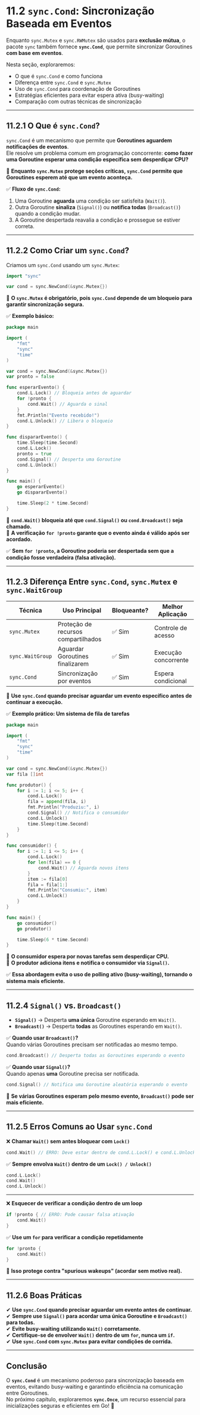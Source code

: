 # **11.2 `sync.Cond`: Sincronização Baseada em Eventos**

Enquanto `sync.Mutex` e `sync.RWMutex` são usados para **exclusão mútua**, o pacote `sync` também fornece **`sync.Cond`**, que permite sincronizar Goroutines **com base em eventos**.

Nesta seção, exploraremos:

- O que é `sync.Cond` e como funciona
- Diferença entre `sync.Cond` e `sync.Mutex`
- Uso de `sync.Cond` para coordenação de Goroutines
- Estratégias eficientes para evitar espera ativa (busy-waiting)
- Comparação com outras técnicas de sincronização

---

## **11.2.1 O Que é `sync.Cond`?**

`sync.Cond` é um mecanismo que permite que **Goroutines aguardem notificações de eventos**.  
Ele resolve um problema comum em programação concorrente: **como fazer uma Goroutine esperar uma condição específica sem desperdiçar CPU?**

📌 **Enquanto `sync.Mutex` protege seções críticas, `sync.Cond` permite que Goroutines esperem até que um evento aconteça.**

✅ **Fluxo de `sync.Cond`:**

1. Uma Goroutine **aguarda** uma condição ser satisfeita (`Wait()`).
2. Outra Goroutine **sinaliza** (`Signal()`) ou **notifica todas** (`Broadcast()`) quando a condição mudar.
3. A Goroutine despertada reavalia a condição e prossegue se estiver correta.

---

## **11.2.2 Como Criar um `sync.Cond`?**

Criamos um `sync.Cond` usando um `sync.Mutex`:

```go
import "sync"

var cond = sync.NewCond(&sync.Mutex{})
```

📌 **O `sync.Mutex` é obrigatório, pois `sync.Cond` depende de um bloqueio para garantir sincronização segura.**

✅ **Exemplo básico:**

```go
package main

import (
    "fmt"
    "sync"
    "time"
)

var cond = sync.NewCond(&sync.Mutex{})
var pronto = false

func esperarEvento() {
    cond.L.Lock() // Bloqueia antes de aguardar
    for !pronto {
        cond.Wait() // Aguarda o sinal
    }
    fmt.Println("Evento recebido!")
    cond.L.Unlock() // Libera o bloqueio
}

func dispararEvento() {
    time.Sleep(time.Second)
    cond.L.Lock()
    pronto = true
    cond.Signal() // Desperta uma Goroutine
    cond.L.Unlock()
}

func main() {
    go esperarEvento()
    go dispararEvento()

    time.Sleep(2 * time.Second)
}
```

📌 **`cond.Wait()` bloqueia até que `cond.Signal()` ou `cond.Broadcast()` seja chamado.**  
📌 **A verificação `for !pronto` garante que o evento ainda é válido após ser acordado.**  

✅ **Sem `for !pronto`, a Goroutine poderia ser despertada sem que a condição fosse verdadeira (falsa ativação).**

---

## **11.2.3 Diferença Entre `sync.Cond`, `sync.Mutex` e `sync.WaitGroup`**

| Técnica | Uso Principal | Bloqueante? | Melhor Aplicação |
|---------|--------------|------------|-----------------|
| `sync.Mutex` | Proteção de recursos compartilhados | ✅ Sim | Controle de acesso |
| `sync.WaitGroup` | Aguardar Goroutines finalizarem | ✅ Sim | Execução concorrente |
| `sync.Cond` | Sincronização por eventos | ✅ Sim | Espera condicional |

📌 **Use `sync.Cond` quando precisar aguardar um evento específico antes de continuar a execução.**

✅ **Exemplo prático: Um sistema de fila de tarefas**

```go
package main

import (
    "fmt"
    "sync"
    "time"
)

var cond = sync.NewCond(&sync.Mutex{})
var fila []int

func produtor() {
    for i := 1; i <= 5; i++ {
        cond.L.Lock()
        fila = append(fila, i)
        fmt.Println("Produziu:", i)
        cond.Signal() // Notifica o consumidor
        cond.L.Unlock()
        time.Sleep(time.Second)
    }
}

func consumidor() {
    for i := 1; i <= 5; i++ {
        cond.L.Lock()
        for len(fila) == 0 {
            cond.Wait() // Aguarda novos itens
        }
        item := fila[0]
        fila = fila[1:]
        fmt.Println("Consumiu:", item)
        cond.L.Unlock()
    }
}

func main() {
    go consumidor()
    go produtor()

    time.Sleep(6 * time.Second)
}
```

📌 **O consumidor espera por novas tarefas sem desperdiçar CPU.**  
📌 **O produtor adiciona itens e notifica o consumidor via `Signal()`.**  

✅ **Essa abordagem evita o uso de polling ativo (busy-waiting), tornando o sistema mais eficiente.**

---

## **11.2.4 `Signal()` vs. `Broadcast()`**

- **`Signal()`** → Desperta **uma única** Goroutine esperando em `Wait()`.
- **`Broadcast()`** → Desperta **todas** as Goroutines esperando em `Wait()`.

✅ **Quando usar `Broadcast()`?**  
Quando várias Goroutines precisam ser notificadas ao mesmo tempo.

```go
cond.Broadcast() // Desperta todas as Goroutines esperando o evento
```

✅ **Quando usar `Signal()`?**  
Quando apenas **uma** Goroutine precisa ser notificada.

```go
cond.Signal() // Notifica uma Goroutine aleatória esperando o evento
```

📌 **Se várias Goroutines esperam pelo mesmo evento, `Broadcast()` pode ser mais eficiente.**  

---

## **11.2.5 Erros Comuns ao Usar `sync.Cond`**

❌ **Chamar `Wait()` sem antes bloquear com `Lock()`**

```go
cond.Wait() // ERRO: Deve estar dentro de cond.L.Lock() e cond.L.Unlock()
```

✅ **Sempre envolva `Wait()` dentro de um `Lock() / Unlock()`**

```go
cond.L.Lock()
cond.Wait()
cond.L.Unlock()
```

---

❌ **Esquecer de verificar a condição dentro de um loop**

```go
if !pronto { // ERRO: Pode causar falsa ativação
    cond.Wait()
}
```

✅ **Use um `for` para verificar a condição repetidamente**

```go
for !pronto {
    cond.Wait()
}
```

📌 **Isso protege contra "spurious wakeups" (acordar sem motivo real).**  

---

## **11.2.6 Boas Práticas**

✔ **Use `sync.Cond` quando precisar aguardar um evento antes de continuar.**  
✔ **Sempre use `Signal()` para acordar uma única Goroutine e `Broadcast()` para todas.**  
✔ **Evite busy-waiting utilizando `Wait()` corretamente.**  
✔ **Certifique-se de envolver `Wait()` dentro de um `for`, nunca um `if`.**  
✔ **Use `sync.Cond` com `sync.Mutex` para evitar condições de corrida.**  

---

## **Conclusão**

O **`sync.Cond`** é um mecanismo poderoso para sincronização baseada em eventos, evitando busy-waiting e garantindo eficiência na comunicação entre Goroutines.  
No próximo capítulo, exploraremos **`sync.Once`**, um recurso essencial para inicializações seguras e eficientes em Go! 🚀

